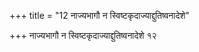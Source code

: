 +++
title = "12 नाज्यभागौ न स्विष्टकृदाज्याद्दुतिष्वनादेशे"

+++
नाज्यभागौ न स्विष्टकृदाज्याद्दुतिष्वनादेशे १२
